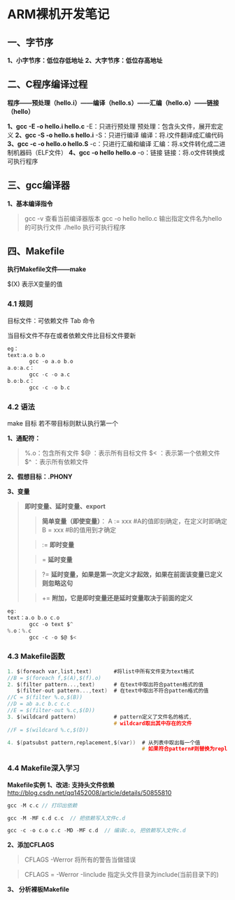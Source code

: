 # ARM裸机开发笔记

## 一、字节序

**1、小字节序：低位存低地址**
**2、大字节序：低位存高地址**

## 二、C程序编译过程

**程序——预处理（hello.i）——编译（hello.s）——汇编（hello.o）——链接（hello）**

**1、gcc -E -o hello.i hello.c**
       -E：只进行预处理
        预处理：包含头文件，展开宏定义
**2、gcc -S -o hello.s hello.i**
       -S：只进行编译
        编译：将.i文件翻译成汇编代码
**3、gcc -c -o hello.o hello.S**
       -c：只进行汇编和编译
       汇编：将.s文件转化成二进制机器码（ELF文件）
**4、gcc -o  hello hello.o**
       -o：链接
       链接：将.o文件转换成可执行程序

## 三、gcc编译器

**1、基本编译指令**

> gcc -v
> 查看当前编译器版本
> gcc -o hello  hello.c
> 输出指定文件名为hello的可执行文件
> ./hello
> 执行可执行程序

## 四、Makefile

**执行Makefile文件——make**

$(X) 表示X变量的值

### **4.1	规则**

目标文件：可依赖文件
Tab   命令

当目标文件不存在或者依赖文件比目标文件要新

```c
eg：
text:a.o b.o
       gcc -o a.o b.o
a.o:a.c：
       gcc -c -o a.c
b.o:b.c：
       gcc -c -o b.c
```

### **4.2	语法**

make 目标
若不带目标则默认执行第一个

**1、通配符：**

> %.o：包含所有文件
> $@ ：表示所有目标文件
> $< ：表示第一个依赖文件
> $^ ：表示所有依赖文件

**2、假想目标：.PHONY**

**3、变量**

> **即时变量、延时变量、export**
>
> > **简单变量（即使变量）**：
> > A := xxx      #A的值即刻确定，在定义时即确定
> > B = xxx       #B的值用到才确定
>
> > :=     **即时变量**
>
> > =      **延时变量**
>
> > ?=     **延时变量，如果是第一次定义才起效，如果在前面该变量已定义则忽略这句**
>
> > +=     **附加，它是即时变量还是延时变量取决于前面的定义**

```c
eg:
text：a.o b.o c.o
       gcc -o text $^
%.o：%.c 
       gcc -c -o $@ $<
```

### **4.3	Makefile函数**

```c
1. $(foreach var,list,text)       #将list中所有文件变为text格式
//B = $(foreach f,$(A),$(f).o)
2. $(filter pattern...,text)      # 在text中取出符合patten格式的值
   $(filter-out pattern...,text)  # 在text中取出不符合patten格式的值
//C = $(filter %.o,$(B))
//D = ab a.c b.c c.c
//E = $(filter-out %.c,$(D))
3. $(wildcard pattern)            # pattern定义了文件名的格式,
                                  # wildcard取出其中存在的文件
//F = $(wildcard %.c,$(D))

4. $(patsubst pattern,replacement,$(var))  # 从列表中取出每一个值
                                           # 如果符合pattern#则替换为replacement
```

### **4.4	Makefile深入学习**

**Makefile实例**
**1、改进: 支持头文件依赖**
http://blog.csdn.net/qq1452008/article/details/50855810

```c
gcc -M c.c // 打印出依赖

gcc -M -MF c.d c.c  // 把依赖写入文件c.d

gcc -c -o c.o c.c -MD -MF c.d  // 编译c.o, 把依赖写入文件c.d
```

**2、添加CFLAGS**

> CFLAGS -Werror
> 将所有的警告当做错误

> CFLAGS = -Werror -Iinclude
> 指定头文件目录为include(当前目录下的)

**3、 分析裸板Makefile**

